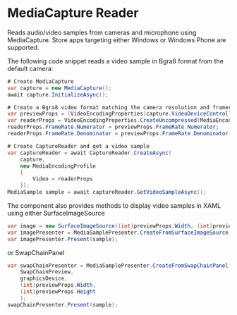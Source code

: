 MediaCapture Reader
===================

Reads audio/video samples from cameras and microphone using MediaCapture. Store apps targeting either Windows or Windows Phone are supported. 

The following code snippet reads a video sample in Bgra8 format from the default camera:

```c#
# Create MediaCapture
var capture = new MediaCapture();
await capture.InitializeAsync();

# Create a Bgra8 video format matching the camera resolution and framerate
var previewProps = (VideoEncodingProperties)capture.VideoDeviceController.GetMediaStreamProperties(MediaStreamType.VideoPreview);
var readerProps = VideoEncodingProperties.CreateUncompressed(MediaEncodingSubtypes.Bgra8, previewProps.Width, previewProps.Height);
readerProps.FrameRate.Numerator = previewProps.FrameRate.Numerator;
readerProps.FrameRate.Denominator = previewProps.FrameRate.Denominator;

# Create CaptureReader and get a video sample
var captureReader = await CaptureReader.CreateAsync(
    capture, 
    new MediaEncodingProfile
    {
        Video = readerProps
    });
MediaSample sample = await captureReader.GetVideoSampleAsync();
```

The component also provides methods to display video samples in XAML using either SurfaceImageSource

```c#
var image = new SurfaceImageSource((int)previewProps.Width, (int)previewProps.Height);
var imagePresenter = MediaSamplePresenter.CreateFromSurfaceImageSource(image, graphicsDevice);
var imagePresenter.Present(sample);
```

or SwapChainPanel

```c#
var swapChainPresenter = MediaSamplePresenter.CreateFromSwapChainPanel(
    SwapChainPreview,
    graphicsDevice,
    (int)previewProps.Width,
    (int)previewProps.Height
    );
swapChainPresenter.Present(sample);
```
